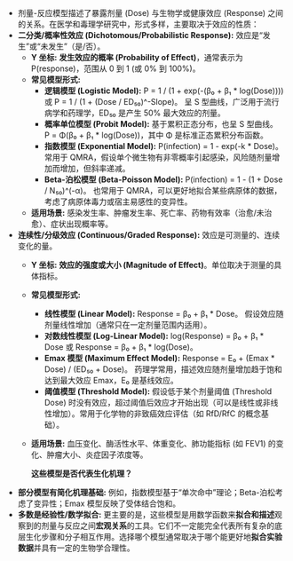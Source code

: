 - 剂量-反应模型描述了暴露剂量 (Dose) 与生物学或健康效应 (Response) 之间的关系。在医学和毒理学研究中，形式多样，主要取决于效应的性质：
- **二分类/概率性效应 (Dichotomous/Probabilistic Response):** 效应是“发生”或“未发生”（是/否）。
	- **Y 坐标:** **发生效应的概率 (Probability of Effect)**，通常表示为 P(response)，范围从 0 到 1 (或 0% 到 100%)。
	- **常见模型形式:**
		- **逻辑模型 (Logistic Model):** P = 1 / (1 + exp(-(β₀ + β₁ * log(Dose)))) 或 P = 1 / (1 + (Dose / ED₅₀)^-Slope)。 呈 S 型曲线，广泛用于流行病学和药理学，ED₅₀ 是产生 50% 最大效应的剂量。
		- **概率单位模型 (Probit Model):** 基于累积正态分布，也呈 S 型曲线。 P = Φ(β₀ + β₁ * log(Dose))，其中 Φ 是标准正态累积分布函数。
		- **指数模型 (Exponential Model):** P(infection) = 1 - exp(-k * Dose)。 常用于 QMRA，假设单个微生物有非零概率引起感染，风险随剂量增加而增加，但斜率递减。
		- **Beta-泊松模型 (Beta-Poisson Model):** P(infection) = 1 - (1 + Dose / N₅₀)^(-α)。 也常用于 QMRA，可以更好地拟合某些病原体的数据，考虑了病原体毒力或宿主易感性的变异性。
	- **适用场景:** 感染发生率、肿瘤发生率、死亡率、药物有效率（治愈/未治愈）、症状出现概率等。
- **连续性/分级效应 (Continuous/Graded Response):** 效应是可测量的、连续变化的量。
	- **Y 坐标:** **效应的强度或大小 (Magnitude of Effect)**。单位取决于测量的具体指标。
	- **常见模型形式:**
		- **线性模型 (Linear Model):** Response = β₀ + β₁ * Dose。 假设效应随剂量线性增加（通常只在一定剂量范围内适用）。
		- **对数线性模型 (Log-Linear Model):** log(Response) = β₀ + β₁ * Dose 或 Response = β₀ + β₁ * log(Dose)。
		- **Emax 模型 (Maximum Effect Model):** Response = E₀ + (Emax * Dose) / (ED₅₀ + Dose)。 药理学常用，描述效应随剂量增加趋于饱和达到最大效应 Emax，E₀ 是基线效应。
		- **阈值模型 (Threshold Model):** 假设低于某个剂量阈值 (Threshold Dose) 时没有效应，超过阈值后效应才开始出现（可以是线性或非线性增加）。常用于化学物的非致癌效应评估（如 RfD/RfC 的概念基础）。
	- **适用场景:** 血压变化、酶活性水平、体重变化、肺功能指标 (如 FEV1) 的变化、肿瘤大小、炎症因子浓度等。
	  
	  **这些模型是否代表生化机理？**
- **部分模型有简化机理基础:** 例如，指数模型基于“单次命中”理论；Beta-泊松考虑了变异性；Emax 模型反映了受体结合饱和。
- **多数是经验性/数学拟合:** 更主要的是，这些模型是用数学函数来**拟合和描述**观察到的剂量与反应之间**宏观关系**的工具。它们不一定能完全代表所有复杂的底层生化步骤和分子相互作用。选择哪个模型通常取决于哪个能更好地**拟合实验数据**并具有一定的生物学合理性。